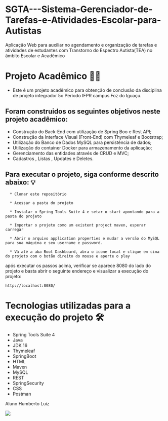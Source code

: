# SGTA---Sistema-Gerenciador-de-Tarefas-e-Atividades-Escolar-para-Autistas
Aplicação Web para auxiliar no agendamento e organização de tarefas e atividades de estudantes com Transtorno do Espectro Autista(TEA) no âmbito Escolar e Acadêmico

# Projeto Acadêmico 👨‍🎓

* Este é um projeto acadêmico para obtenção de conclusão da disciplina de projeto integrador 5o Período IFPR campus Foz do Iguaçu.

## Foram construidos os seguintes objetivos neste projeto acadêmico:

* Construção do Back-End com utilização de Spring Boo e Rest API;
* Construção da Interface Visual (Front-End) com Thymeleaf e Bootstrap;
* Utilização do Banco de Dados MySQL para persistência de dados;
* Utilização do container Docker para armazenamento da aplicação;
* Gerenciamento das entidades através de CRUD e MVC;
* Cadastros , Listas , Updates e Deletes.

## Para executar o projeto, siga conforme descrito abaixo: 💡

```
  * Clonar este repositório

  * Acessar a pasta do projeto

  * Instalar o Spring Tools Suite 4 e setar o start apontando para a pasta do projeto
  
  * Importar o projeto como um existent project maven, esperar carregar
   
  * Abrir o arquivo application properties e mudar a versão do MySQL para sua máquina e seu username e password.

  * Vá até a aba Boot Dashboard, abra o icone local e clique em cima do projeto com o botão direito do mouse e aperte o play
  ```
  após executar os passos acima, verificar se aparece 8080 do lado do projeto e basta abrir o seguinte endereço e visualizar a execução do projeto:

```
http://localhost:8080/
```

# Tecnologias utilizadas para a execução do projeto 🛠

* Spring Tools Suite 4
* Java
* JDK 16
* Thymeleaf
* SpringBoot
* HTML
* Maven
* MySQL
* REST
* SpringSecurity
* CSS
* Postman

Aluno Humberto Luiz 
<div>
<a href="https://www.linkedin.com/in/humbertoluiz/" target="_blank"><img src="https://img.shields.io/badge/-LinkedIn-%230077B5?style=for-the-badge&logo=linkedin&logoColor=white" target="_blank"></a>   
</div>
